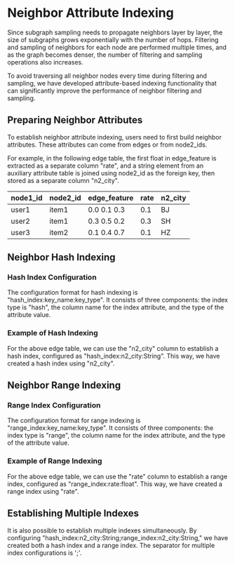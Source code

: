 # Neighbor Attribute Indexing

Since subgraph sampling needs to propagate neighbors layer by layer, the size of subgraphs grows exponentially with the number of hops. 
Filtering and sampling of neighbors for each node are performed multiple times, and as the graph becomes denser, the number of filtering and sampling operations also increases.

To avoid traversing all neighbor nodes every time during filtering and sampling, we have developed attribute-based indexing functionality that can significantly improve the performance of neighbor filtering and sampling.

## Preparing Neighbor Attributes

To establish neighbor attribute indexing, users need to first build neighbor attributes. These attributes can come from edges or from node2_ids. 

For example, in the following edge table, the first float in edge_feature is extracted as a separate column "rate", 
and a string element from an auxiliary attribute table is joined using node2_id as the foreign key, then stored as a separate column "n2_city".

| node1_id  | node2_id  |   edge_feature  |  rate   | n2_city |
| --------- | --------- | --------------- | ------- | ------- |
| user1     | item1     |   0.0 0.1 0.3   |   0.1   |    BJ   |
| user2     | item1     |   0.3 0.5 0.2   |   0.3   |    SH   |
| user3     | item2     |   0.1 0.4 0.7   |   0.1   |    HZ   |

## Neighbor Hash Indexing

### Hash Index Configuration

The configuration format for hash indexing is "hash_index:key_name:key_type". It consists of three components: the index type is "hash", the column name for the index attribute, and the type of the attribute value.

### Example of Hash Indexing

For the above edge table, we can use the "n2_city" column to establish a hash index, configured as "hash_index:n2_city:String". This way, we have created a hash index using "n2_city".

## Neighbor Range Indexing

### Range Index Configuration

The configuration format for range indexing is "range_index:key_name:key_type". It consists of three components: the index type is "range", the column name for the index attribute, and the type of the attribute value.

### Example of Range Indexing

For the above edge table, we can use the "rate" column to establish a range index, configured as "range_index:rate:float". This way, we have created a range index using "rate".

## Establishing Multiple Indexes

It is also possible to establish multiple indexes simultaneously. By configuring "hash_index:n2_city:String;range_index:n2_city:String," we have created both a hash index and a range index. The separator for multiple index configurations is ';'.